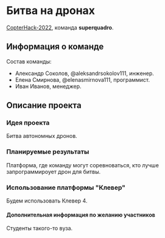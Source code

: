  # Битва на дронах

 [CopterHack-2022](copterhack2022.md), команда **superquadro**.

 ## Информация о команде

 Состав команды:

 * Александр Соколов, @aleksandrsokolov111, инженер.
 * Елена Смирнова, @elenasmirnova111, программист.
 * Иван Иванов, менеджер.

 ## Описание проекта

 ### Идея проекта

 Битва автономных дронов.

 ### Планируемые результаты

 Платформа, где команду могут соревноваться, кто лучше запрограммироует дрон для битвы.

 ### Использование платформы "Клевер"

 Будем использовать Клевер 4. 

 #### Дополнительная информация по желанию участников

Студенты такого-то вуза.
